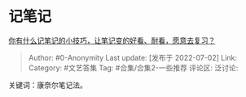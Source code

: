 # 记笔记
[你有什么记笔记的小技巧，让笔记变的好看、耐看，愿意去复习？](https://www.zhihu.com/question/373229426/answer/2555710895)

> Author: #0-Anonymity
> Last update: [发布于 2022-07-02]
> Link:
> Category: #文艺答集
> Tag: #合集/合集2-一些推荐
> 评论区:
> 泛讨论:

关键词：康奈尔笔记法。
